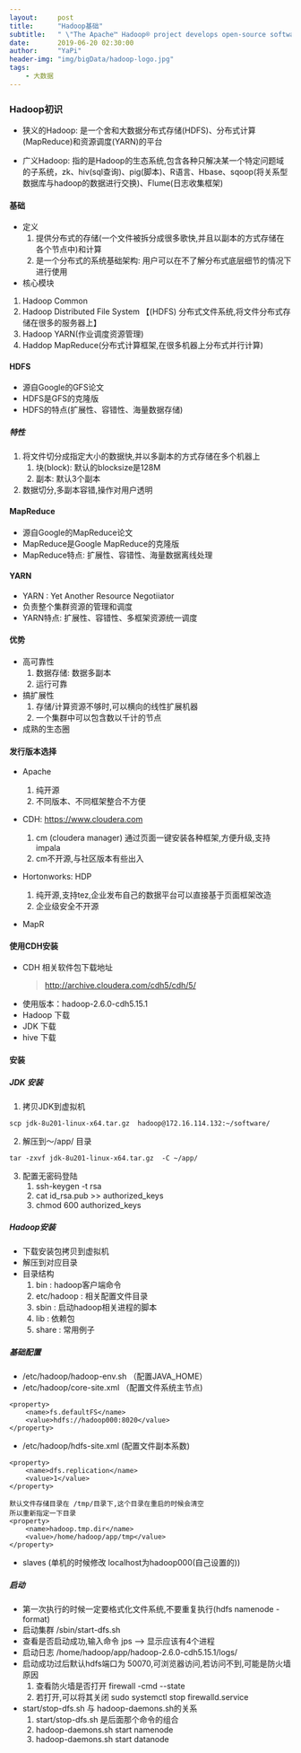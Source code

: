```yaml
---
layout:     post
title:      "Hadoop基础"
subtitle:   " \"The Apache™ Hadoop® project develops open-source software for reliable, scalable, distributed computing \""
date:       2019-06-20 02:30:00
author:     "YaPi"
header-img: "img/bigData/hadoop-logo.jpg"
tags:
    - 大数据
---
```



### Hadoop初识

- 狭义的Hadoop: 是一个舍和大数据分布式存储(HDFS)、分布式计算(MapReduce)和资源调度(YARN)的平台

- 广义Hadoop: 指的是Hadoop的生态系统,包含各种只解决某一个特定问题域的子系统，zk、hiv(sql查询)、pig(脚本)、R语言、Hbase、sqoop(将关系型数据库与hadoop的数据进行交换)、Flume(日志收集框架)


#### 基础

- 定义
    1. 提供分布式的存储(一个文件被拆分成很多歌快,并且以副本的方式存储在各个节点中)和计算
    2. 是一个分布式的系统基础架构: 用户可以在不了解分布式底层细节的情况下进行使用
- 核心模块
1. Hadoop Common
2. Hadoop Distributed File System 【(HDFS) 分布式文件系统,将文件分布式存储在很多的服务器上】
3. Hadoop YARN(作业调度资源管理)
4. Haddop MapReduce(分布式计算框架,在很多机器上分布式并行计算)


#### HDFS

- 源自Google的GFS论文
- HDFS是GFS的克隆版
- HDFS的特点(扩展性、容错性、海量数据存储)

##### 特性

1. 将文件切分成指定大小的数据快,并以多副本的方式存储在多个机器上
    1. 块(block): 默认的blocksize是128M
    2. 副本: 默认3个副本
2. 数据切分,多副本容错,操作对用户透明

#### MapReduce

- 源自Google的MapReduce论文
- MapReduce是Google MapReduce的克隆版
- MapReduce特点: 扩展性、容错性、海量数据离线处理


#### YARN

- YARN : Yet Another Resource Negotiiator
- 负责整个集群资源的管理和调度
- YARN特点: 扩展性、容错性、多框架资源统一调度

#### 优势

- 高可靠性
    1. 数据存储: 数据多副本
    2. 运行可靠
- 搞扩展性
    1. 存储/计算资源不够时,可以横向的线性扩展机器
    2. 一个集群中可以包含数以千计的节点
- 成熟的生态圈


#### 发行版本选择
- Apache
    1. 纯开源
    2. 不同版本、不同框架整合不方便

- CDH: https://www.cloudera.com
    1. cm (cloudera manager) 通过页面一键安装各种框架,方便升级,支持impala
    2. cm不开源,与社区版本有些出入
- Hortonworks: HDP
    1. 纯开源,支持tez,企业发布自己的数据平台可以直接基于页面框架改造
    2. 企业级安全不开源
- MapR

#### 使用CDH安装

- CDH 相关软件包下载地址
    > http://archive.cloudera.com/cdh5/cdh/5/
- 使用版本：hadoop-2.6.0-cdh5.15.1
- Hadoop 下载
- JDK 下载
- hive 下载

#### 安装

##### JDK 安装

1. 拷贝JDK到虚拟机
```
scp jdk-8u201-linux-x64.tar.gz  hadoop@172.16.114.132:~/software/
```
2. 解压到～/app/ 目录
```
tar -zxvf jdk-8u201-linux-x64.tar.gz  -C ~/app/
```
3. 配置无密码登陆
    1. ssh-keygen -t rsa
    2. cat id_rsa.pub >> authorized_keys
    3. chmod 600 authorized_keys

##### Hadoop安装
- 下载安装包拷贝到虚拟机
- 解压到对应目录
- 目录结构
    1. bin : hadoop客户端命令
    2. etc/hadoop : 相关配置文件目录
    3. sbin : 启动hadoop相关进程的脚本
    4. lib : 依赖包
    5. share : 常用例子


##### 基础配置

- /etc/hadoop/hadoop-env.sh （配置JAVA_HOME）
- /etc/hadoop/core-site.xml  （配置文件系统主节点)

```
<property>
    <name>fs.defaultFS</name>
    <value>hdfs://hadoop000:8020</value>
</property>
```
- /etc/hadoop/hdfs-site.xml (配置文件副本系数)

```
<property>
    <name>dfs.replication</name>
    <value>1</value>
</property>

默认文件存储目录在 /tmp/目录下,这个目录在重启的时候会清空
所以重新指定一下目录
<property>
    <name>hadoop.tmp.dir</name>
    <value>/home/hadoop/app/tmp</value>
</property>
```

- slaves (单机的时候修改 localhost为hadoop000(自己设置的))

##### 启动

- 第一次执行的时候一定要格式化文件系统,不要重复执行(hdfs namenode -format)
- 启动集群 /sbin/start-dfs.sh
- 查看是否启动成功,输入命令 jps   --> 显示应该有4个进程
- 启动日志 /home/hadoop/app/hadoop-2.6.0-cdh5.15.1/logs/
- 启动成功过后默认hdfs端口为 50070,可浏览器访问,若访问不到,可能是防火墙原因
    1. 查看防火墙是否打开 firewall -cmd --state
    2. 若打开,可以将其关闭 sudo systemctl stop firewalld.service
- start/stop-dfs.sh 与 hadoop-daemons.sh的关系
    1. start/stop-dfs.sh 是后面那个命令的组合
    2. hadoop-daemons.sh start namenode
    3. hadoop-daemons.sh start datanode




